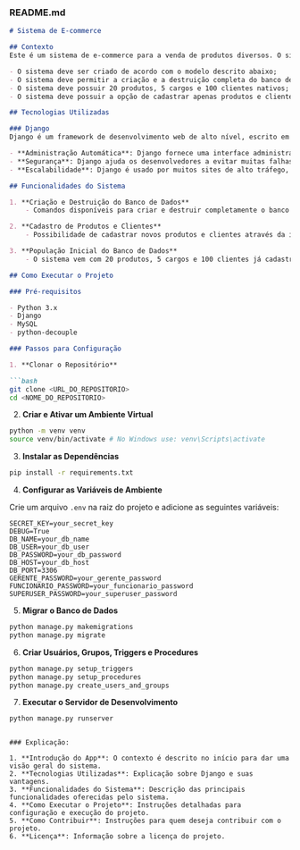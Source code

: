 ### README.md

```markdown
# Sistema de E-commerce

## Contexto
Este é um sistema de e-commerce para a venda de produtos diversos. O sistema foi desenvolvido com base nos seguintes requisitos:

- O sistema deve ser criado de acordo com o modelo descrito abaixo;
- O sistema deve permitir a criação e a destruição completa do banco de dados;
- O sistema deve possuir 20 produtos, 5 cargos e 100 clientes nativos;
- O sistema deve possuir a opção de cadastrar apenas produtos e clientes.

## Tecnologias Utilizadas

### Django
Django é um framework de desenvolvimento web de alto nível, escrito em Python, que incentiva o desenvolvimento rápido e o design limpo e pragmático. Com Django, os desenvolvedores podem criar aplicativos web seguros e escaláveis de maneira eficiente. Algumas características do Django incluem:

- **Administração Automática**: Django fornece uma interface administrativa pronta para uso, facilitando a gestão dos dados.
- **Segurança**: Django ajuda os desenvolvedores a evitar muitas falhas de segurança comuns por padrão.
- **Escalabilidade**: Django é usado por muitos sites de alto tráfego, como Instagram e Pinterest, demonstrando sua capacidade de lidar com grande escala.

## Funcionalidades do Sistema

1. **Criação e Destruição do Banco de Dados**
    - Comandos disponíveis para criar e destruir completamente o banco de dados, facilitando a administração e manutenção do sistema.

2. **Cadastro de Produtos e Clientes**
    - Possibilidade de cadastrar novos produtos e clientes através da interface administrativa fornecida pelo Django.

3. **População Inicial do Banco de Dados**
    - O sistema vem com 20 produtos, 5 cargos e 100 clientes já cadastrados para facilitar o início da utilização.

## Como Executar o Projeto

### Pré-requisitos

- Python 3.x
- Django
- MySQL
- python-decouple

### Passos para Configuração

1. **Clonar o Repositório**

```bash
git clone <URL_DO_REPOSITORIO>
cd <NOME_DO_REPOSITORIO>
```

2. **Criar e Ativar um Ambiente Virtual**

```bash
python -m venv venv
source venv/bin/activate # No Windows use: venv\Scripts\activate
```

3. **Instalar as Dependências**

```bash
pip install -r requirements.txt
```

4. **Configurar as Variáveis de Ambiente**

Crie um arquivo `.env` na raiz do projeto e adicione as seguintes variáveis:

```plaintext
SECRET_KEY=your_secret_key
DEBUG=True
DB_NAME=your_db_name
DB_USER=your_db_user
DB_PASSWORD=your_db_password
DB_HOST=your_db_host
DB_PORT=3306
GERENTE_PASSWORD=your_gerente_password
FUNCIONARIO_PASSWORD=your_funcionario_password
SUPERUSER_PASSWORD=your_superuser_password
```

5. **Migrar o Banco de Dados**

```bash
python manage.py makemigrations
python manage.py migrate
```

6. **Criar Usuários, Grupos, Triggers e Procedures**

```bash
python manage.py setup_triggers
python manage.py setup_procedures
python manage.py create_users_and_groups
```

7. **Executar o Servidor de Desenvolvimento**

```bash
python manage.py runserver
```

```

### Explicação:

1. **Introdução do App**: O contexto é descrito no início para dar uma visão geral do sistema.
2. **Tecnologias Utilizadas**: Explicação sobre Django e suas vantagens.
3. **Funcionalidades do Sistema**: Descrição das principais funcionalidades oferecidas pelo sistema.
4. **Como Executar o Projeto**: Instruções detalhadas para configuração e execução do projeto.
5. **Como Contribuir**: Instruções para quem deseja contribuir com o projeto.
6. **Licença**: Informação sobre a licença do projeto.
